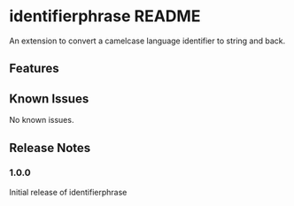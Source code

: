 # identifierphrase README

An extension to convert a camelcase language identifier to string and back.

## Features



## Known Issues

No known issues.

## Release Notes


### 1.0.0

Initial release of identifierphrase
